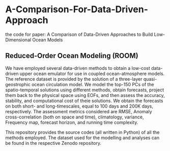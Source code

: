# A-Comparison-For-Data-Driven-Approach
the code for paper: A Comparison of Data-Driven Approaches to Build Low- Dimensional Ocean Models

## Reduced-Order Ocean Modeling (ROOM)
We have employed several data-driven methods to obtain a low-cost data-driven upper ocean emulator for use in coupled ocean-atmosphere models.
The reference dataset is provided by the solution of a three-layer quasi-geostrophic ocean circulation model.
We model the top-150 PCs of the spatio-temporal solutions using different methods, obtain forecasts, project them back to the physical space using EOFs, and then assess the accuracy, stability, and computational cost of theie solutions.
We obtain the forecasts on both short- and long-timescales, equal to 100 days and 200K days, respectively.
The assessment metrics considered are RMSE, Anomaly cross-correlation (both on space and time), climatology, variance, Frequency map, forecast horizon, and running time complexity.

This repository provides the source codes (all written in Python) of all the methods employed.
The dataset used for the modelling and analyses can be found in the respective Zenodo repository.
